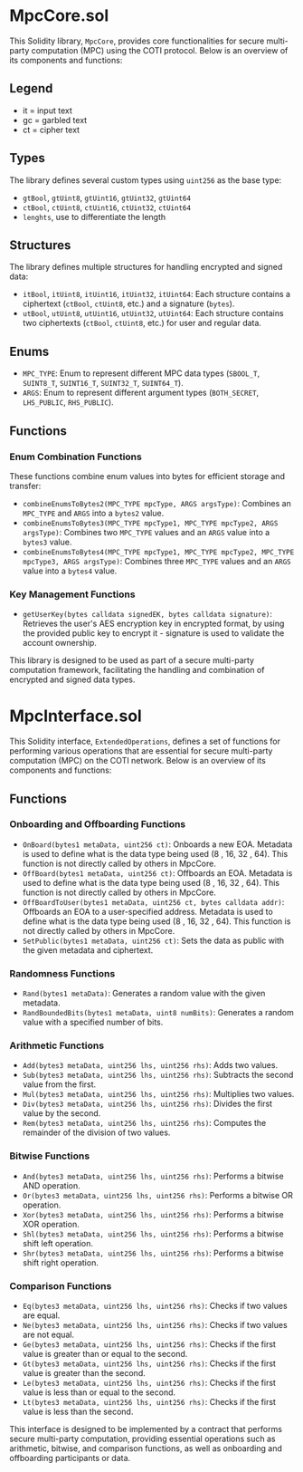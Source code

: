 # MpcCore.sol

This Solidity library, `MpcCore`, provides core functionalities for secure multi-party computation (MPC) using the COTI protocol. Below is an overview of its components and functions:

## Legend

- it = input text
- gc = garbled text
- ct = cipher text

## Types
The library defines several custom types using `uint256` as the base type:
- `gtBool`, `gtUint8`, `gtUint16`, `gtUint32`, `gtUint64`
- `ctBool`, `ctUint8`, `ctUint16`, `ctUint32`, `ctUint64`
- `lenghts`, use to differentiate the length

## Structures
The library defines multiple structures for handling encrypted and signed data:
- `itBool`, `itUint8`, `itUint16`, `itUint32`, `itUint64`: Each structure contains a ciphertext (`ctBool`, `ctUint8`, etc.) and a signature (`bytes`).
- `utBool`, `utUint8`, `utUint16`, `utUint32`, `utUint64`: Each structure contains two ciphertexts (`ctBool`, `ctUint8`, etc.) for user and regular data.

## Enums
- `MPC_TYPE`: Enum to represent different MPC data types (`SBOOL_T`, `SUINT8_T`, `SUINT16_T`, `SUINT32_T`, `SUINT64_T`).
- `ARGS`: Enum to represent different argument types (`BOTH_SECRET`, `LHS_PUBLIC`, `RHS_PUBLIC`).

## Functions
### Enum Combination Functions
These functions combine enum values into bytes for efficient storage and transfer:
- `combineEnumsToBytes2(MPC_TYPE mpcType, ARGS argsType)`: Combines an `MPC_TYPE` and `ARGS` into a `bytes2` value.
- `combineEnumsToBytes3(MPC_TYPE mpcType1, MPC_TYPE mpcType2, ARGS argsType)`: Combines two `MPC_TYPE` values and an `ARGS` value into a `bytes3` value.
- `combineEnumsToBytes4(MPC_TYPE mpcType1, MPC_TYPE mpcType2, MPC_TYPE mpcType3, ARGS argsType)`: Combines three `MPC_TYPE` values and an `ARGS` value into a `bytes4` value.

### Key Management Functions
- `getUserKey(bytes calldata signedEK, bytes calldata signature)`: Retrieves the user's AES encryption key in encrypted format, by using the provided public key to encrypt it - signature is used to validate the account ownership.

This library is designed to be used as part of a secure multi-party computation framework, facilitating the handling and combination of encrypted and signed data types.

# MpcInterface.sol

This Solidity interface, `ExtendedOperations`, defines a set of functions for performing various operations that are essential for secure multi-party computation (MPC) on the COTI network. Below is an overview of its components and functions:

## Functions

### Onboarding and Offboarding Functions
- `OnBoard(bytes1 metaData, uint256 ct)`: Onboards a new EOA. Metadata is used to define what is the data type being used (8 , 16, 32 , 64). This function is not directly called by others in MpcCore.
- `OffBoard(bytes1 metaData, uint256 ct)`: Offboards an EOA. Metadata is used to define what is the data type being used (8 , 16, 32 , 64). This function is not directly called by others in MpcCore.
- `OffBoardToUser(bytes1 metaData, uint256 ct, bytes calldata addr)`: Offboards an EOA to a user-specified address. Metadata is used to define what is the data type being used (8 , 16, 32 , 64). This function is not directly called by others in MpcCore.
- `SetPublic(bytes1 metaData, uint256 ct)`: Sets the data as public with the given metadata and ciphertext.

### Randomness Functions
- `Rand(bytes1 metaData)`: Generates a random value with the given metadata.
- `RandBoundedBits(bytes1 metaData, uint8 numBits)`: Generates a random value with a specified number of bits.

### Arithmetic Functions
- `Add(bytes3 metaData, uint256 lhs, uint256 rhs)`: Adds two values.
- `Sub(bytes3 metaData, uint256 lhs, uint256 rhs)`: Subtracts the second value from the first.
- `Mul(bytes3 metaData, uint256 lhs, uint256 rhs)`: Multiplies two values.
- `Div(bytes3 metaData, uint256 lhs, uint256 rhs)`: Divides the first value by the second.
- `Rem(bytes3 metaData, uint256 lhs, uint256 rhs)`: Computes the remainder of the division of two values.

### Bitwise Functions
- `And(bytes3 metaData, uint256 lhs, uint256 rhs)`: Performs a bitwise AND operation.
- `Or(bytes3 metaData, uint256 lhs, uint256 rhs)`: Performs a bitwise OR operation.
- `Xor(bytes3 metaData, uint256 lhs, uint256 rhs)`: Performs a bitwise XOR operation.
- `Shl(bytes3 metaData, uint256 lhs, uint256 rhs)`: Performs a bitwise shift left operation.
- `Shr(bytes3 metaData, uint256 lhs, uint256 rhs)`: Performs a bitwise shift right operation.

### Comparison Functions
- `Eq(bytes3 metaData, uint256 lhs, uint256 rhs)`: Checks if two values are equal.
- `Ne(bytes3 metaData, uint256 lhs, uint256 rhs)`: Checks if two values are not equal.
- `Ge(bytes3 metaData, uint256 lhs, uint256 rhs)`: Checks if the first value is greater than or equal to the second.
- `Gt(bytes3 metaData, uint256 lhs, uint256 rhs)`: Checks if the first value is greater than the second.
- `Le(bytes3 metaData, uint256 lhs, uint256 rhs)`: Checks if the first value is less than or equal to the second.
- `Lt(bytes3 metaData, uint256 lhs, uint256 rhs)`: Checks if the first value is less than the second.

This interface is designed to be implemented by a contract that performs secure multi-party computation, providing essential operations such as arithmetic, bitwise, and comparison functions, as well as onboarding and offboarding participants or data.
